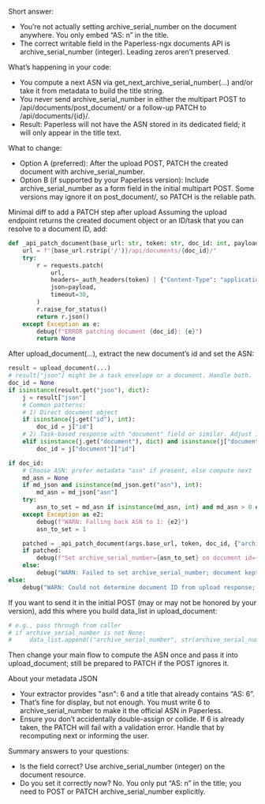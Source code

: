 Short answer:
- You’re not actually setting archive_serial_number on the document anywhere. You only embed “AS: n” in the title.
- The correct writable field in the Paperless-ngx documents API is archive_serial_number (integer). Leading zeros aren’t preserved.

What’s happening in your code:
- You compute a next ASN via get_next_archive_serial_number(...) and/or take it from metadata to build the title string.
- You never send archive_serial_number in either the multipart POST to /api/documents/post_document/ or a follow-up PATCH to /api/documents/{id}/.
- Result: Paperless will not have the ASN stored in its dedicated field; it will only appear in the title text.

What to change:
- Option A (preferred): After the upload POST, PATCH the created document with archive_serial_number.
- Option B (if supported by your Paperless version): Include archive_serial_number as a form field in the initial multipart POST. Some versions may ignore it on post_document/, so PATCH is the reliable path.

Minimal diff to add a PATCH step after upload
Assuming the upload endpoint returns the created document object or an ID/task that you can resolve to a document ID, add:

```python
def _api_patch_document(base_url: str, token: str, doc_id: int, payload: Dict[str, Any]) -> Optional[Dict[str, Any]]:
    url = f"{base_url.rstrip('/')}/api/documents/{doc_id}/"
    try:
        r = requests.patch(
            url,
            headers=_auth_headers(token) | {"Content-Type": "application/json"},
            json=payload,
            timeout=30,
        )
        r.raise_for_status()
        return r.json()
    except Exception as e:
        debug(f"ERROR patching document {doc_id}: {e}")
        return None
```

After upload_document(...), extract the new document’s id and set the ASN:

```python
result = upload_document(...)
# result["json"] might be a task envelope or a document. Handle both.
doc_id = None
if isinstance(result.get("json"), dict):
    j = result["json"]
    # Common patterns:
    # 1) Direct document object
    if isinstance(j.get("id"), int):
        doc_id = j["id"]
    # 2) Task-based response with "document" field or similar. Adjust if your instance differs.
    elif isinstance(j.get("document"), dict) and isinstance(j["document"].get("id"), int):
        doc_id = j["document"]["id"]

if doc_id:
    # Choose ASN: prefer metadata "asn" if present, else compute next
    md_asn = None
    if md_json and isinstance(md_json.get("asn"), int):
        md_asn = md_json["asn"]
    try:
        asn_to_set = md_asn if isinstance(md_asn, int) and md_asn > 0 else get_next_archive_serial_number(args.base_url, token)
    except Exception as e2:
        debug(f"WARN: Falling back ASN to 1: {e2}")
        asn_to_set = 1

    patched = _api_patch_document(args.base_url, token, doc_id, {"archive_serial_number": asn_to_set})
    if patched:
        debug(f"Set archive_serial_number={asn_to_set} on document id={doc_id}")
    else:
        debug("WARN: Failed to set archive_serial_number; document kept without ASN.")
else:
    debug("WARN: Could not determine document ID from upload response; cannot set archive_serial_number.")
```

If you want to send it in the initial POST (may or may not be honored by your version), add this where you build data_list in upload_document:

```python
# e.g., pass through from caller
# if archive_serial_number is not None:
#     data_list.append(("archive_serial_number", str(archive_serial_number)))
```

Then change your main flow to compute the ASN once and pass it into upload_document; still be prepared to PATCH if the POST ignores it.

About your metadata JSON
- Your extractor provides "asn": 6 and a title that already contains “AS: 6”.
- That’s fine for display, but not enough. You must write 6 to archive_serial_number to make it the official ASN in Paperless.
- Ensure you don’t accidentally double-assign or collide. If 6 is already taken, the PATCH will fail with a validation error. Handle that by recomputing next or informing the user.

Summary answers to your questions:
- Is the field correct? Use archive_serial_number (integer) on the document resource.
- Do you set it correctly now? No. You only put “AS: n” in the title; you need to POST or PATCH archive_serial_number explicitly.